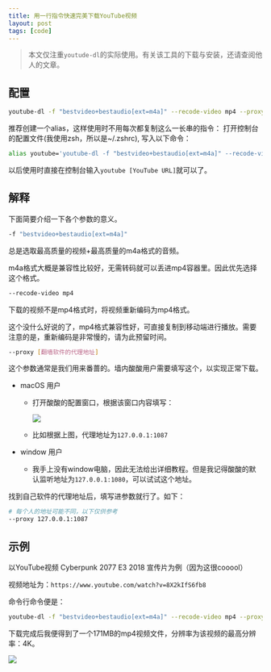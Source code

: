 ```yaml
---
title: 用一行指令快速完美下载YouTube视频
layout: post
tags: [code]
---
```


> 本文仅注重`youtude-dl`的实际使用。有关该工具的下载与安装，还请查阅他人的文章。

## 配置

```bash
youtube-dl -f "bestvideo+bestaudio[ext=m4a]" --recode-video mp4 --proxy [具体内容请看下文]
```

推荐创建一个alias，这样使用时不用每次都复制这么一长串的指令：
打开控制台的配置文件(我使用zsh，所以是~/.zshrc), 写入以下命令：

```bash
alias youtube='youtube-dl -f "bestvideo+bestaudio[ext=m4a]" --recode-video mp4 --proxy [具体内容请看下文]'
```

以后使用时直接在控制台输入`youtube [YouTube URL]`就可以了。

## 解释
下面简要介绍一下各个参数的意义。

```bash
-f "bestvideo+bestaudio[ext=m4a]"
```

总是选取最高质量的视频+最高质量的m4a格式的音频。

m4a格式大概是兼容性比较好，无需转码就可以丢进mp4容器里。因此优先选择这个格式。

```bash
--recode-video mp4
```

下载的视频不是mp4格式时，将视频重新编码为mp4格式。

这个没什么好说的了，mp4格式兼容性好，可直接复制到移动端进行播放。需要注意的是，重新编码是非常慢的，请为此预留时间。

```bash
--proxy [翻墙软件的代理地址]
```

这个参数通常是我们用来番蔷的。墙内酸酸用户需要填写这个，以实现正常下载。

* macOS 用户
    * 打开酸酸的配置窗口，根据该窗口内容填写：
	   
       ![](https://i.loli.net/2018/08/07/5b6927d531238.png)
	
    * 比如根据上图，代理地址为`127.0.0.1:1087`

* window 用户
    * 我手上没有window电脑，因此无法给出详细教程。但是我记得酸酸的默认监听地址为`127.0.0.1:1080`，可以试试这个地址。

	
找到自己软件的代理地址后，填写进参数就行了。如下：

```bash
# 每个人的地址可能不同，以下仅供参考
--proxy 127.0.0.1:1087
```

## 示例

以YouTube视频 Cyberpunk 2077 E3 2018 宣传片为例（因为这很cooool）

视频地址为：`https://www.youtube.com/watch?v=8X2kIfS6fb8`

命令行命令便是：
```bash
youtube-dl -f "bestvideo+bestaudio[ext=m4a]" --recode-video mp4 --proxy 127.0.0.1:1087 https://www.youtube.com/watch?v=8X2kIfS6fb8
```

下载完成后我便得到了一个171MB的mp4视频文件，分辨率为该视频的最高分辨率：4K。

![](https://i.loli.net/2018/08/07/5b692a5cd50cf.png
)
